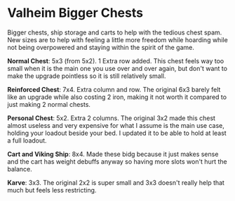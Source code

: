 # Valheim Bigger Chests

Bigger chests, ship storage and carts to help with the tedious chest spam. New sizes are to help with feeling a little more freedom while hoarding while not being overpowered and staying within the spirit of the game.

**Normal Chest**: 5x3 (from 5x2). 1 Extra row added. This chest feels way too small when it is the main one you use over and over again, but don't want to make the upgrade pointless so it is still relatively small.

**Reinforced Chest**: 7x4. Extra column and row. The original 6x3 barely felt like an upgrade while also costing 2 iron, making it not worth it compared to just making 2 normal chests.

**Personal Chest**: 5x2. Extra 2 columns. The original 3x2 made this chest almost useless and very expensive for what I assume is the main use case, holding your loadout beside your bed. I updated it to be able to hold at least a full loadout. 

**Cart and Viking Ship**: 8x4. Made these bidg because it just makes sense and the cart has weight debuffs anyway so having more slots won't hurt the balance.

**Karve**: 3x3. The original 2x2 is super small and 3x3 doesn't really help that much but feels less restricting.

